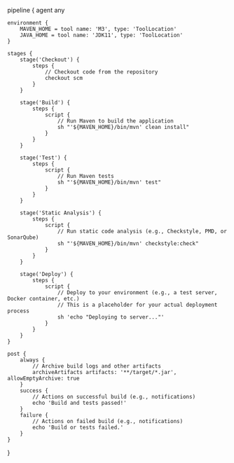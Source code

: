pipeline {
    agent any

    environment {
        MAVEN_HOME = tool name: 'M3', type: 'ToolLocation'
        JAVA_HOME = tool name: 'JDK11', type: 'ToolLocation'
    }

    stages {
        stage('Checkout') {
            steps {
                // Checkout code from the repository
                checkout scm
            }
        }

        stage('Build') {
            steps {
                script {
                    // Run Maven to build the application
                    sh "'${MAVEN_HOME}/bin/mvn' clean install"
                }
            }
        }

        stage('Test') {
            steps {
                script {
                    // Run Maven tests
                    sh "'${MAVEN_HOME}/bin/mvn' test"
                }
            }
        }

        stage('Static Analysis') {
            steps {
                script {
                    // Run static code analysis (e.g., Checkstyle, PMD, or SonarQube)
                    sh "'${MAVEN_HOME}/bin/mvn' checkstyle:check"
                }
            }
        }

        stage('Deploy') {
            steps {
                script {
                    // Deploy to your environment (e.g., a test server, Docker container, etc.)
                    // This is a placeholder for your actual deployment process
                    sh 'echo "Deploying to server..."'
                }
            }
        }
    }

    post {
        always {
            // Archive build logs and other artifacts
            archiveArtifacts artifacts: '**/target/*.jar', allowEmptyArchive: true
        }
        success {
            // Actions on successful build (e.g., notifications)
            echo 'Build and tests passed!'
        }
        failure {
            // Actions on failed build (e.g., notifications)
            echo 'Build or tests failed.'
        }
    }
}
